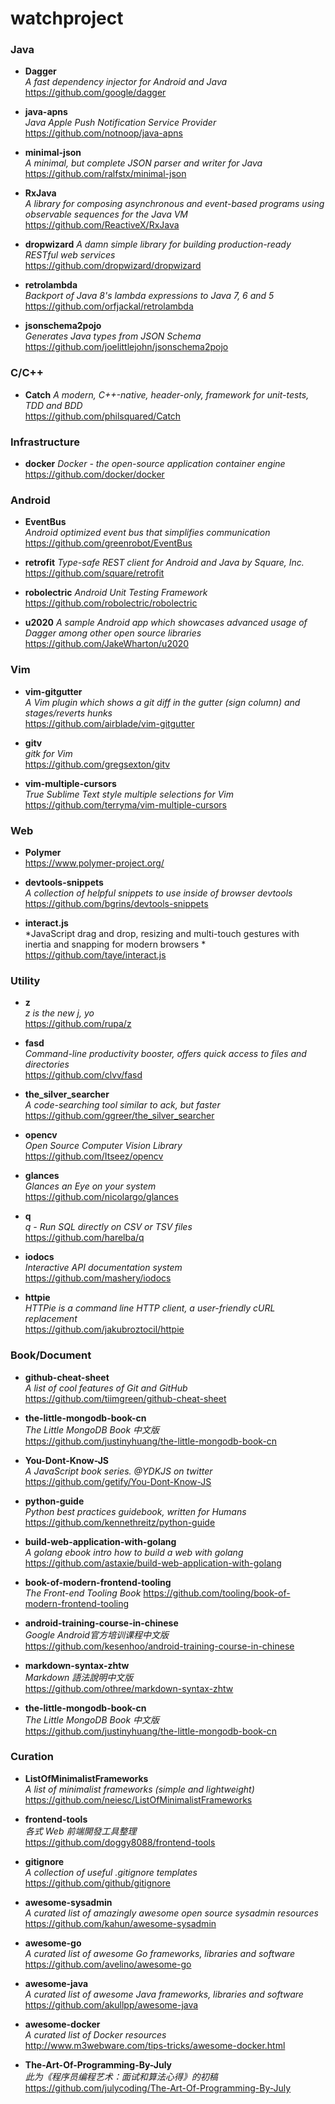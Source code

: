 watchproject
============

### Java
* **Dagger**  
  *A fast dependency injector for Android and Java*   
  https://github.com/google/dagger
    
* **java-apns**  
  *Java Apple Push Notification Service Provider*  
  https://github.com/notnoop/java-apns

* **minimal-json**  
  *A minimal, but complete JSON parser and writer for Java*  
  https://github.com/ralfstx/minimal-json

* **RxJava**  
  *A library for composing asynchronous and event-based programs using observable sequences for the Java VM*  
  https://github.com/ReactiveX/RxJava

* **dropwizard**
  *A damn simple library for building production-ready RESTful web services*  
  https://github.com/dropwizard/dropwizard

* **retrolambda**  
  *Backport of Java 8's lambda expressions to Java 7, 6 and 5*  
  https://github.com/orfjackal/retrolambda

* **jsonschema2pojo**  
  *Generates Java types from JSON Schema*  
  https://github.com/joelittlejohn/jsonschema2pojo

### C/C++
* **Catch**
  *A modern, C++-native, header-only, framework for unit-tests, TDD and BDD*  
  https://github.com/philsquared/Catch

### Infrastructure
* **docker**
  *Docker - the open-source application container engine*  
  https://github.com/docker/docker

### Android
* **EventBus**  
  *Android optimized event bus that simplifies communication*  
  https://github.com/greenrobot/EventBus

* **retrofit**
  *Type-safe REST client for Android and Java by Square, Inc.*  
  https://github.com/square/retrofit

* **robolectric**
  *Android Unit Testing Framework*  
  https://github.com/robolectric/robolectric

* **u2020**
  *A sample Android app which showcases advanced usage of Dagger among other open source libraries*  
  https://github.com/JakeWharton/u2020

### Vim
* **vim-gitgutter**  
  *A Vim plugin which shows a git diff in the gutter (sign column) and stages/reverts hunks*  
  https://github.com/airblade/vim-gitgutter

* **gitv**  
  *gitk for Vim*  
  https://github.com/gregsexton/gitv

* **vim-multiple-cursors**  
  *True Sublime Text style multiple selections for Vim*  
  https://github.com/terryma/vim-multiple-cursors

### Web
* **Polymer**  
  https://www.polymer-project.org/

* **devtools-snippets**  
  *A collection of helpful snippets to use inside of browser devtools*  
  https://github.com/bgrins/devtools-snippets
  
* **interact.js**  
  *JavaScript drag and drop, resizing and multi-touch gestures with inertia and snapping for modern browsers *  
  https://github.com/taye/interact.js
  
### Utility
* **z**  
  *z is the new j, yo*  
  https://github.com/rupa/z    

*  **fasd**  
  *Command-line productivity booster, offers quick access to files and directories*  
  https://github.com/clvv/fasd

* **the_silver_searcher**  
  *A code-searching tool similar to ack, but faster*  
  https://github.com/ggreer/the_silver_searcher

* **opencv**  
  *Open Source Computer Vision Library*  
  https://github.com/Itseez/opencv
  
* **glances**  
  *Glances an Eye on your system*  
  https://github.com/nicolargo/glances

* **q**  
  *q - Run SQL directly on CSV or TSV files*  
  https://github.com/harelba/q

* **iodocs**  
  *Interactive API documentation system*  
  https://github.com/mashery/iodocs

* **httpie**  
  *HTTPie is a command line HTTP client, a user-friendly cURL replacement*  
  https://github.com/jakubroztocil/httpie

### Book/Document
* **github-cheat-sheet**  
  *A list of cool features of Git and GitHub*  
  https://github.com/tiimgreen/github-cheat-sheet
  
* **the-little-mongodb-book-cn**  
  *The Little MongoDB Book 中文版*  
  https://github.com/justinyhuang/the-little-mongodb-book-cn

* **You-Dont-Know-JS**  
  *A JavaScript book series. @YDKJS on twitter*  
  https://github.com/getify/You-Dont-Know-JS
  
* **python-guide**  
  *Python best practices guidebook, written for Humans*  
  https://github.com/kennethreitz/python-guide

* **build-web-application-with-golang**  
  *A golang ebook intro how to build a web with golang*
  https://github.com/astaxie/build-web-application-with-golang

* **book-of-modern-frontend-tooling**  
  *The Front-end Tooling Book*
  https://github.com/tooling/book-of-modern-frontend-tooling

* **android-training-course-in-chinese**  
  *Google Android官方培训课程中文版*  
  https://github.com/kesenhoo/android-training-course-in-chinese

* **markdown-syntax-zhtw**  
  *Markdown 語法說明中文版*  
  https://github.com/othree/markdown-syntax-zhtw

* **the-little-mongodb-book-cn**  
  *The Little MongoDB Book 中文版*  
  https://github.com/justinyhuang/the-little-mongodb-book-cn

### Curation
* **ListOfMinimalistFrameworks**  
  *A list of minimalist frameworks (simple and lightweight)*  
  https://github.com/neiesc/ListOfMinimalistFrameworks
  
* **frontend-tools**  
  *各式 Web 前端開發工具整理*  
  https://github.com/doggy8088/frontend-tools
  
* **gitignore**  
  *A collection of useful .gitignore templates*  
  https://github.com/github/gitignore
  
* **awesome-sysadmin**  
  *A curated list of amazingly awesome open source sysadmin resources*  
  https://github.com/kahun/awesome-sysadmin
  
* **awesome-go**  
  *A curated list of awesome Go frameworks, libraries and software*  
  https://github.com/avelino/awesome-go

* **awesome-java**  
  *A curated list of awesome Java frameworks, libraries and software*  
  https://github.com/akullpp/awesome-java

* **awesome-docker**  
  *A curated list of Docker resources*  
  http://www.m3webware.com/tips-tricks/awesome-docker.html

* **The-Art-Of-Programming-By-July**  
  *此为《程序员编程艺术：面试和算法心得》的初稿*  
  https://github.com/julycoding/The-Art-Of-Programming-By-July
